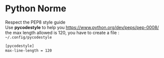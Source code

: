 # Python Norme

Respect the PEP8 style guide  
Use **pycodestyle** to help you https://www.python.org/dev/peps/pep-0008/  
the max length allowed is 120, you have to create a file : ``` ~/.config/pycodestyle```  
```bash
[pycodestyle]
max-line-length = 120
```